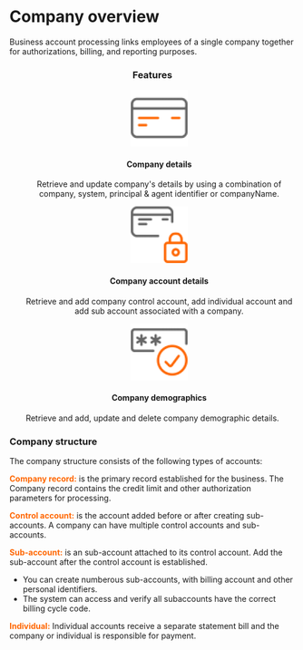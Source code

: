 # Company overview

Business account processing links  employees of a single company together for authorizations, billing, and reporting purposes. 

<style>
.col-md-4 ul li {
    list-style: none;
}
</style>

<h3 style="text-align: center">Features</h3>

<div class="row" style="text-align:center;" markdown=1>
<div class="col-md-4" markdown=1>
 

*   ![](assets/images/manage-card.png)
    
    #### Company details
    
    Retrieve and update company's details by using a combination of company, system, principal & agent identifier or companyName.

</div>
<div class="col-md-4" markdown=1>

*   ![](assets/images/security-card.png)
    
    #### Company account details
    
    Retrieve and add company control account, add individual account and add sub account associated with a company.

</div>
<div class="col-md-4" markdown=1>

*   ![](assets/images/access-card.png)
    
    #### Company demographics 

Retrieve and add, update and delete company demographic details.
    
</div>
</div>

 ### Company structure 

 The company structure consists of the following types of accounts:


 **<span style="color:#ff6600;">Company record:</span>** is the primary record established for the business. The Company record contains the credit limit and other authorization parameters for processing.

**<span style="color:#ff6600;">Control account:</span>** is the account added before or after creating sub-accounts. A company can have multiple control accounts and sub-accounts.

**<span style="color:#ff6600;">Sub-account:</span>** is an sub-account attached to its control account. Add the sub-account after the control account is established. 
  * You can create numberous sub-accounts, with billing account and other personal identifiers.
  * The system can access and verify all subaccounts have the correct billing cycle code.

**<span style="color:#ff6600;">Individual:</span>** Individual accounts receive a separate statement bill and the company or individual is responsible for payment.

